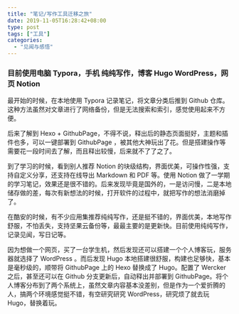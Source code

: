 ```yaml
---
title: "笔记/写作工具迁移之旅"
date: 2019-11-05T16:28:42+08:00
type: post
tags: ["工具"]
categories:
  - "见闻与感悟"
---
```

### 目前使用电脑 Typora，手机 纯纯写作，博客 Hugo WordPress，网页 Notion

最开始的时候，在本地使用 Typora 记录笔记，将文章分类后推到 Github 仓库。这种方法虽然对文章进行了网络备份，但是无法搜索和索引，感觉使用起来不方便。

后来了解到 Hexo + GithubPage，不得不说，释出后的静态页面挺好，主题和插件也多，可以一键部署到 GithubPage ，被其他大神玩出了花。但是搭建操作等需要花一段时间去了解，而且释出较慢，后来就不了了之了。

到了学习的时候，看到别人推荐 Notion 的块级结构，界面优美，可操作性强，支持自定义分享，还支持在线导出 Markdown 和 PDF 等。使用 Notion 做了一学期的学习笔记，效果还是很不错的。后来发现毕竟是国外的，一是访问慢，二是本地储存做的差，每次有新想法的时候，打开软件的过程中，就把写作的想法消磨掉了。

在酷安的时候，有不少应用集推荐纯纯写作，还是挺不错的，界面优美，本地写作舒服，不怕丢失，支持坚果云备份等，最最主要的是更新快。目前使用纯纯写作，记录见闻，写日记等。

因为想做一个网页，买了一台学生机，然后发现还可以搭建一个个人博客玩，服务器就选择了 WordPress 。而后发现 Hugo 本地搭建很舒服，构建也足够快，基本是毫秒级的，顺带将 GithubPage 上的 Hexo 替换成了 Hugo。配置了 Wercker 之后，甚至还可以在 Github 分支更新后，自动释出并部署到 GithubPage。将个人博客分布到了两个系统上，虽然文章内容基本没差别，但是作为一个爱折腾的人，搞两个环境感觉挺不错，有空研究研究 WordPress，研究烦了就去玩 Hugo，替换着玩。

